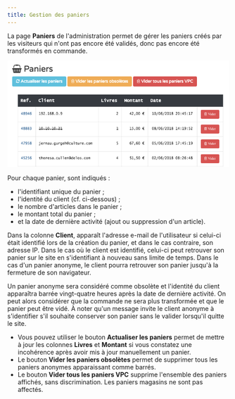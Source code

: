 ```yaml
---
title: Gestion des paniers
---
```


La page **Paniers** de l'administration permet de gérer les paniers créés par les visiteurs qui n'ont pas
encore été validés, donc pas encore été transformés en commande.

![Une capture d'écran de la page panier](../../../../assets/gestion-des-paniers.png)

Pour chaque panier, sont indiqués :

* l'identifiant unique du panier ;
* l'identité du client (cf. ci-dessous) ;
* le nombre d'articles dans le panier ;
* le montant total du panier ;
* et la date de dernière activité (ajout ou suppression d'un article).

Dans la colonne **Client**, apparaît l'adresse e-mail de l'utilisateur si celui-ci était identifié lors de la création
du panier, et dans le cas contraire, son adresse IP. Dans le cas où le client est identifié, celui-ci peut retrouver son
panier sur le site en s'identifiant à nouveau sans limite de temps. Dans le cas d'un panier anonyme, le client pourra
retrouver son panier jusqu'à la fermeture de son navigateur.

Un panier anonyme sera considéré comme obsolète et l'identité du client apparaîtra barrée vingt-quatre heures après la
date de dernière activité. On peut alors considérer que la commande ne sera plus transformée et que le panier peut être
vidé. À noter qu'un message invite le client anonyme à s'identifier s'il souhaite conserver son panier sans le valider
lorsqu'il quitte le site.

* Vous pouvez utiliser le bouton **Actualiser les paniers** permet de mettre à jour les colonnes **Livres** et **Montant**
  si vous constatez une incohérence après avoir mis à jour manuellement un panier.
* Le bouton **Vider les paniers obsolètes** permet de supprimer tous les paniers anonymes apparaissant comme barrés.
* Le bouton **Vider tous les paniers VPC** supprime l'ensemble des paniers affichés, sans discrimination. Les paniers
  magasins ne sont pas affectés.
